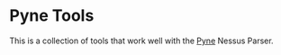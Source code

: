 # Pyne Tools

This is a collection of tools that work well with the [Pyne](https://www.github.com/hoplite-consulting/pyne) Nessus Parser.
